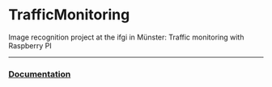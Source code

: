 # TrafficMonitoring
Image recognition project at the ifgi in Münster: Traffic monitoring with Raspberry PI

---

### [Documentation](https://github.com/bennidietz/TrafficMonitoring/wiki/Documentation)
